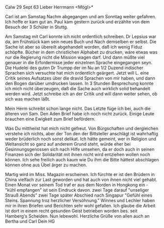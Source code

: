 Calw 29 Sept 63
Lieber Herrmann <Mögl>*

Carl ist am Samstag Nachm abgegangen und am Sonntag weiter gefahren. Ich hoffe er kam gut an. Paul kam gestern zurück und erzählte von dem Besuch der 3 Schüler in Stuttg.

Am Samstag mit Carl konnte ich nicht ordentlich schreiben. Dr Lepsius war da, am Frühstück kam sein neues Buch und Nach demselben er selbst. Die Sache ist aber so übereilt abgehandelt worden, daß ich wenig Fiduz schöpfte. Bücher in dem christlichen Alphabet zu drucken, wäre etwas was nur die Regierung nicht die Mission wagen darf. Und dann müßte viel genauer in die Erfordernisse jeder einzelnen Sprache eingegangen seyn. Die Hudelei des guten Dr Trumpp der im Nu an 1/2 Duzend indischer Sprachen sich versuchte hat mich ordentlich geärgert. Jetzt will L. eine Critik seines Aufsatzes über die dravid Sprachen von mir haben, und dann den Bogen darüber umdrucken lassen. In 3 Stunden Besprechung konnte ich mich nicht überzeugen, daß die Sache auch wirklich solid behandelt werden wird. Jetzt schreibe ich an der Critik und will dann weiter sehen, ob sich was machen läßt.

Mein Herm schreibt schon lange nicht. Das Letzte füge ich bei, auch die älteren von Sam. Den Aden Brief habe ich noch nicht zurück. Einige Leute brauchen eine Ewigkeit zum Brief befördern.

Was Du mittheilst hat mich nicht gefreut. Von Bürgschaften und dergleichen verstehe ich nichts, aber der Ton den der Bittsteller anschlägt ist wahrhaftig weder brüderlich noch sonst delikat. Ich hätte gemeint, wer in Religion und Weltansicht so ganz auf anderem Grund steht, würde eher bei Gesinnungsgenossen sich nach Hilfe umsehen, da er doch auch in seinen Finanzen sich der Solidarität mit ihnen nicht wird entziehen wollen noch können. Ich sehe freilich auch kaum wie Du ihm die Bitte hättest abschlagen können ohne aus Übel ärger zu machen.

Martig wird im Miss. Magazin erscheinen. Ich fürchte er ist den Brüdern in China vielfach zur Last geworden und hat auch von ihnen nicht viel gehabt. Einen Monat vor seinem Tod traf er aus dem Norden in Hongkong ein - "kühl empfangen" ist sein Eindruck davon. zwei Tage darauf "unseliger Strauß Abends" zwei Tage später Abschied nach Singapur "Gefühl eines Steins. Spannung troz herzlicher Versöhnung." Winnes und Lechler haben mir in ihren Briefen und Berichten sehr wohl gefallen. Ich glaube die Arbeit ist dort in einem recht gesunden Geist betrieben worden bes. seit Hamberg's Scheiden. 
Nun lebewohl. Herzliche Grüße von allen auch an Bertha und Carl  Dein HG


